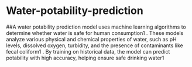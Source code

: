 # Water-potability-prediction
##A water potability prediction model uses machine learning algorithms to determine whether water is safe for human consumption1
. These models analyze various physical and chemical properties of water, such as pH levels, dissolved oxygen, turbidity, and the presence of contaminants like fecal coliform1
. By training on historical data, the model can predict potability with high accuracy, helping ensure safe drinking water1
